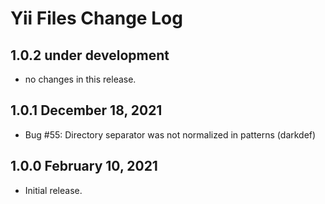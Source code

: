 # Yii Files Change Log

## 1.0.2 under development

- no changes in this release.


## 1.0.1 December 18, 2021

- Bug #55: Directory separator was not normalized in patterns (darkdef)

## 1.0.0 February 10, 2021

- Initial release.
